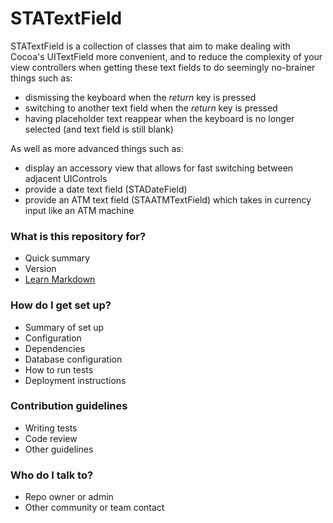 # STATextField #

STATextField is a collection of classes that aim to make dealing with Cocoa's UITextField more convenient, and to reduce the complexity of your view controllers when getting these text fields to do seemingly no-brainer things such as:

* dismissing the keyboard when the *return* key is pressed
* switching to another text field when the *return* key is pressed
* having placeholder text reappear when the keyboard is no longer selected (and text field is still blank)

As well as more advanced things such as:

* display an accessory view that allows for fast switching between adjacent UIControls
* provide a date text field (STADateField)
* provide an ATM text field (STAATMTextField) which takes in currency input like an ATM machine

### What is this repository for? ###

* Quick summary
* Version
* [Learn Markdown](https://bitbucket.org/tutorials/markdowndemo)

### How do I get set up? ###

* Summary of set up
* Configuration
* Dependencies
* Database configuration
* How to run tests
* Deployment instructions

### Contribution guidelines ###

* Writing tests
* Code review
* Other guidelines

### Who do I talk to? ###

* Repo owner or admin
* Other community or team contact